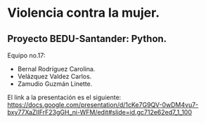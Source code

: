 # Violencia contra la mujer. 
## Proyecto BEDU-Santander: Python.
Equipo no.17:

   - Bernal Rodríguez Carolina.
   - Velázquez Valdez Carlos.
   - Zamudio Guzmán Linette.

El link a la presentación es el siguiente: https://docs.google.com/presentation/d/1cKe7G9QV-0wDM4vu7-bxy77XaZlIFrF23gGH_ni-WFM/edit#slide=id.gc712e62ed7_1_100


